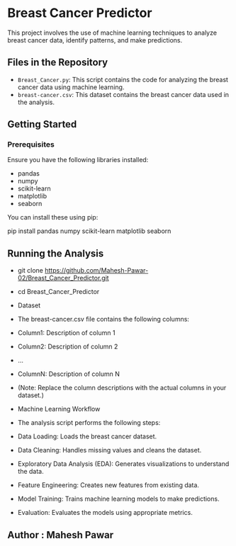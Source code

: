 # Breast Cancer Predictor

This project involves the use of machine learning techniques to analyze breast cancer data, identify patterns, and make predictions.

## Files in the Repository

- `Breast_Cancer.py`: This script contains the code for analyzing the breast cancer data using machine learning.
- `breast-cancer.csv`: This dataset contains the breast cancer data used in the analysis.

## Getting Started

### Prerequisites

Ensure you have the following libraries installed:

- pandas
- numpy
- scikit-learn
- matplotlib
- seaborn

You can install these using pip:

pip install pandas numpy scikit-learn matplotlib seaborn

## Running the Analysis

- git clone https://github.com/Mahesh-Pawar-02/Breast_Cancer_Predictor.git
- cd Breast_Cancer_Predictor


- Dataset
- The breast-cancer.csv file contains the following columns:

- Column1: Description of column 1
- Column2: Description of column 2
- ...
- ColumnN: Description of column N
- (Note: Replace the column descriptions with the actual columns in your dataset.)

- Machine Learning Workflow
- The analysis script performs the following steps:

- Data Loading: Loads the breast cancer dataset.
- Data Cleaning: Handles missing values and cleans the dataset.
- Exploratory Data Analysis (EDA): Generates visualizations to understand the data.
- Feature Engineering: Creates new features from existing data.
- Model Training: Trains machine learning models to make predictions.
- Evaluation: Evaluates the models using appropriate metrics.

## Author : Mahesh Pawar